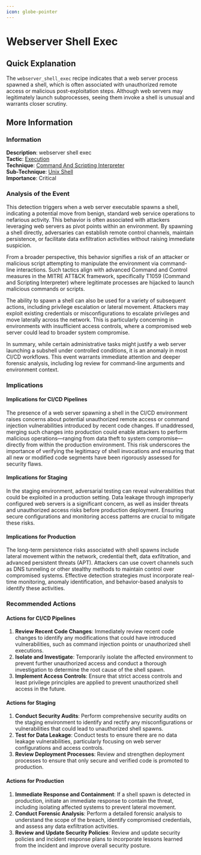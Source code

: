 ```yaml
---
icon: globe-pointer
---
```


# Webserver Shell Exec

## Quick Explanation

The `webserver_shell_exec` recipe indicates that a web server process spawned a shell, which is often associated with unauthorized remote access or malicious post-exploitation steps. Although web servers may legitimately launch subprocesses, seeing them invoke a shell is unusual and warrants closer scrutiny.

## More Information

### Information

**Description**: webserver shell exec  
**Tactic**: [Execution](../../mitre/tactics/TA0002.md)  
**Technique**: [Command And Scripting Interpreter](../../mitre/techniques/T1059.md)  
**Sub-Technique**: [Unix Shell](../../mitre/techniques/T1059.004.md)  
**Importance**: Critical

### Analysis of the Event

This detection triggers when a web server executable spawns a shell, indicating a potential move from benign, standard web service operations to nefarious activity. This behavior is often associated with attackers leveraging web servers as pivot points within an environment. By spawning a shell directly, adversaries can establish remote control channels, maintain persistence, or facilitate data exfiltration activities without raising immediate suspicion.

From a broader perspective, this behavior signifies a risk of an attacker or malicious script attempting to manipulate the environment via command-line interactions. Such tactics align with advanced Command and Control measures in the MITRE ATT\&CK framework, specifically T1059 (Command and Scripting Interpreter) where legitimate processes are hijacked to launch malicious commands or scripts.

The ability to spawn a shell can also be used for a variety of subsequent actions, including privilege escalation or lateral movement. Attackers may exploit existing credentials or misconfigurations to escalate privileges and move laterally across the network. This is particularly concerning in environments with insufficient access controls, where a compromised web server could lead to broader system compromise.

In summary, while certain administrative tasks might justify a web server launching a subshell under controlled conditions, it is an anomaly in most CI/CD workflows. This event warrants immediate attention and deeper forensic analysis, including log review for command-line arguments and environment context.

### Implications

#### Implications for CI/CD Pipelines

The presence of a web server spawning a shell in the CI/CD environment raises concerns about potential unauthorized remote access or command injection vulnerabilities introduced by recent code changes. If unaddressed, merging such changes into production could enable attackers to perform malicious operations—ranging from data theft to system compromise—directly from within the production environment. This risk underscores the importance of verifying the legitimacy of shell invocations and ensuring that all new or modified code segments have been rigorously assessed for security flaws.

#### Implications for Staging

In the staging environment, adversarial testing can reveal vulnerabilities that could be exploited in a production setting. Data leakage through improperly configured web servers is a significant concern, as well as insider threats and unauthorized access risks before production deployment. Ensuring secure configurations and monitoring access patterns are crucial to mitigate these risks.

#### Implications for Production

The long-term persistence risks associated with shell spawns include lateral movement within the network, credential theft, data exfiltration, and advanced persistent threats (APT). Attackers can use covert channels such as DNS tunneling or other stealthy methods to maintain control over compromised systems. Effective detection strategies must incorporate real-time monitoring, anomaly identification, and behavior-based analysis to identify these activities.

### Recommended Actions

#### Actions for CI/CD Pipelines

1. **Review Recent Code Changes**: Immediately review recent code changes to identify any modifications that could have introduced vulnerabilities, such as command injection points or unauthorized shell executions.
2. **Isolate and Investigate**: Temporarily isolate the affected environment to prevent further unauthorized access and conduct a thorough investigation to determine the root cause of the shell spawn.
3. **Implement Access Controls**: Ensure that strict access controls and least privilege principles are applied to prevent unauthorized shell access in the future.

#### Actions for Staging

1. **Conduct Security Audits**: Perform comprehensive security audits on the staging environment to identify and rectify any misconfigurations or vulnerabilities that could lead to unauthorized shell spawns.
2. **Test for Data Leakage**: Conduct tests to ensure there are no data leakage vulnerabilities, particularly focusing on web server configurations and access controls.
3. **Review Deployment Processes**: Review and strengthen deployment processes to ensure that only secure and verified code is promoted to production.

#### Actions for Production

1. **Immediate Response and Containment**: If a shell spawn is detected in production, initiate an immediate response to contain the threat, including isolating affected systems to prevent lateral movement.
2. **Conduct Forensic Analysis**: Perform a detailed forensic analysis to understand the scope of the breach, identify compromised credentials, and assess any data exfiltration activities.
3. **Review and Update Security Policies**: Review and update security policies and incident response plans to incorporate lessons learned from the incident and improve overall security posture.
